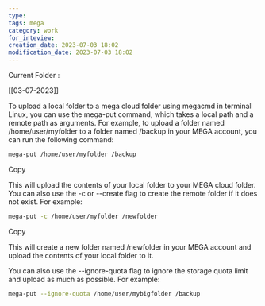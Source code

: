 ```yaml
---
type: 
tags: mega
category: work
for_inteview: 
creation_date: 2023-07-03 18:02
modification_date: 2023-07-03 18:02
---
```


Current Folder : 




[[03-07-2023]]

To upload a local folder to a mega cloud folder using megacmd in terminal Linux, you can use the mega-put command, which takes a local path and a remote path as arguments. For example, to upload a folder named /home/user/myfolder to a folder named /backup in your MEGA account, you can run the following command:

```bash
mega-put /home/user/myfolder /backup
```

Copy

This will upload the contents of your local folder to your MEGA cloud folder. You can also use the -c or --create flag to create the remote folder if it does not exist. For example:

```bash
mega-put -c /home/user/myfolder /newfolder
```

Copy

This will create a new folder named /newfolder in your MEGA account and upload the contents of your local folder to it.

You can also use the --ignore-quota flag to ignore the storage quota limit and upload as much as possible. For example:

```bash
mega-put --ignore-quota /home/user/mybigfolder /backup
```
